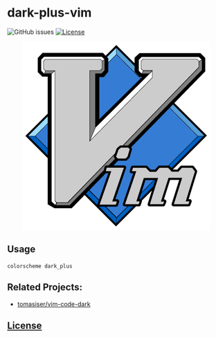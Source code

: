 # dark-plus-vim
![GitHub issues](https://img.shields.io/github/issues/dunstontc/vim-vscode-theme.svg)
[![License](https://img.shields.io/github/license/dunstontc/vim-vscode-theme.svg)](https://github.com/dunstontc/vim-vscode-theme/blob/master/LICENSE)

<div align="center">
    <img src="https://raw.githubusercontent.com/dunstontc/assets/master/images/vim-vscode/vim_vscode_436.png" alt="vim-vscode"/>
</div>

## Usage
```vim
colorscheme dark_plus
```

## Related Projects:
  - [tomasiser/vim-code-dark](https://github.com/tomasiser/vim-code-dark)

## [License](https://github.com/dunstontc/vim-vscode-theme/blob/master/LICENSE)

